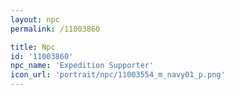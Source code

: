```yaml
---
layout: npc
permalink: /11003860

title: Npc
id: '11003860'
npc_name: 'Expedition Supporter'
icon_url: 'portrait/npc/11003554_m_navy01_p.png'
---
```

